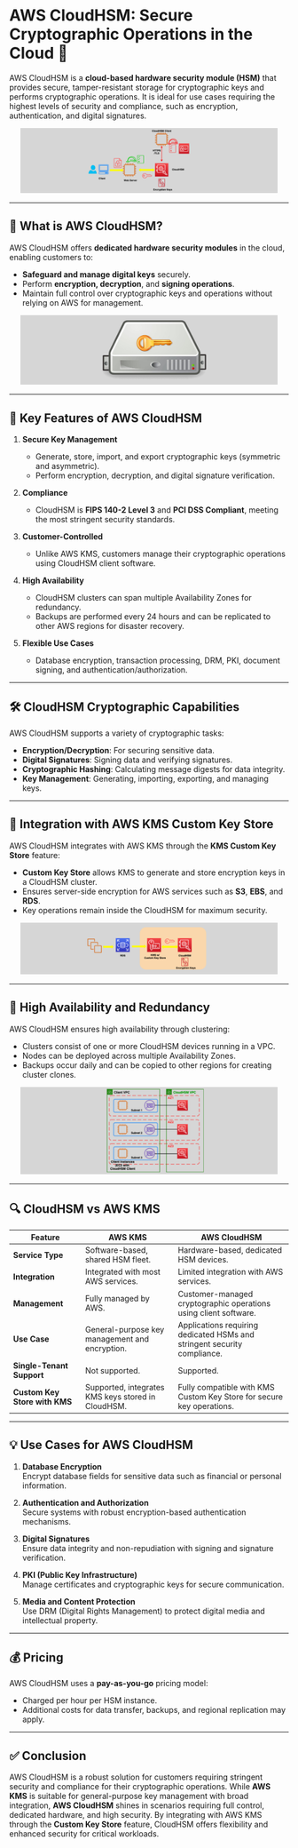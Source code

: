 # AWS CloudHSM: Secure Cryptographic Operations in the Cloud 🔐

AWS CloudHSM is a **cloud-based hardware security module (HSM)** that provides secure, tamper-resistant storage for cryptographic keys and performs cryptographic operations. It is ideal for use cases requiring the highest levels of security and compliance, such as encryption, authentication, and digital signatures.

<div align="center" style="padding: 0 20px">
  <img src="images/cloud-hsm.png" alt="AWS CloudHSM" />
</div>

---

## 🌟 **What is AWS CloudHSM?**

AWS CloudHSM offers **dedicated hardware security modules** in the cloud, enabling customers to:

- **Safeguard and manage digital keys** securely.
- Perform **encryption, decryption**, and **signing operations**.
- Maintain full control over cryptographic keys and operations without relying on AWS for management.

<div align="center" style="padding: 0 20px">
  <img src="images/cloud-hsm-device.png" alt="AWS CloudHSM" />
</div>

---

## 🔑 **Key Features of AWS CloudHSM**

1. **Secure Key Management**

   - Generate, store, import, and export cryptographic keys (symmetric and asymmetric).
   - Perform encryption, decryption, and digital signature verification.

2. **Compliance**

   - CloudHSM is **FIPS 140-2 Level 3** and **PCI DSS Compliant**, meeting the most stringent security standards.

3. **Customer-Controlled**

   - Unlike AWS KMS, customers manage their cryptographic operations using CloudHSM client software.

4. **High Availability**

   - CloudHSM clusters can span multiple Availability Zones for redundancy.
   - Backups are performed every 24 hours and can be replicated to other AWS regions for disaster recovery.

5. **Flexible Use Cases**
   - Database encryption, transaction processing, DRM, PKI, document signing, and authentication/authorization.

---

## 🛠 **CloudHSM Cryptographic Capabilities**

AWS CloudHSM supports a variety of cryptographic tasks:

- **Encryption/Decryption**: For securing sensitive data.
- **Digital Signatures**: Signing data and verifying signatures.
- **Cryptographic Hashing**: Calculating message digests for data integrity.
- **Key Management**: Generating, importing, exporting, and managing keys.

---

## 🔗 **Integration with AWS KMS Custom Key Store**

AWS CloudHSM integrates with AWS KMS through the **KMS Custom Key Store** feature:

- **Custom Key Store** allows KMS to generate and store encryption keys in a CloudHSM cluster.
- Ensures server-side encryption for AWS services such as **S3**, **EBS**, and **RDS**.
- Key operations remain inside the CloudHSM for maximum security.

<div align="center" style="padding: 0 20px">
  <img src="images/cloud-hsm-integration-with-kms.png" alt="KMS and CloudHSM Integration" />
</div>

---

## 🔄 **High Availability and Redundancy**

AWS CloudHSM ensures high availability through clustering:

- Clusters consist of one or more CloudHSM devices running in a VPC.
- Nodes can be deployed across multiple Availability Zones.
- Backups occur daily and can be copied to other regions for creating cluster clones.

<div align="center" style="padding: 0 20px">
  <img src="images/cloud-hsm-ha.png" alt="CloudHSM High Availability" />
</div>

---

## 🔍 **CloudHSM vs AWS KMS**

| **Feature**                   | **AWS KMS**                                        | **AWS CloudHSM**                                                         |
| ----------------------------- | -------------------------------------------------- | ------------------------------------------------------------------------ |
| **Service Type**              | Software-based, shared HSM fleet.                  | Hardware-based, dedicated HSM devices.                                   |
| **Integration**               | Integrated with most AWS services.                 | Limited integration with AWS services.                                   |
| **Management**                | Fully managed by AWS.                              | Customer-managed cryptographic operations using client software.         |
| **Use Case**                  | General-purpose key management and encryption.     | Applications requiring dedicated HSMs and stringent security compliance. |
| **Single-Tenant Support**     | Not supported.                                     | Supported.                                                               |
| **Custom Key Store with KMS** | Supported, integrates KMS keys stored in CloudHSM. | Fully compatible with KMS Custom Key Store for secure key operations.    |

---

## 💡 **Use Cases for AWS CloudHSM**

1. **Database Encryption**  
   Encrypt database fields for sensitive data such as financial or personal information.

2. **Authentication and Authorization**  
   Secure systems with robust encryption-based authentication mechanisms.

3. **Digital Signatures**  
   Ensure data integrity and non-repudiation with signing and signature verification.

4. **PKI (Public Key Infrastructure)**  
   Manage certificates and cryptographic keys for secure communication.

5. **Media and Content Protection**  
   Use DRM (Digital Rights Management) to protect digital media and intellectual property.

---

## 💰 **Pricing**

AWS CloudHSM uses a **pay-as-you-go** pricing model:

- Charged per hour per HSM instance.
- Additional costs for data transfer, backups, and regional replication may apply.

---

## ✅ **Conclusion**

AWS CloudHSM is a robust solution for customers requiring stringent security and compliance for their cryptographic operations. While **AWS KMS** is suitable for general-purpose key management with broad integration, **AWS CloudHSM** shines in scenarios requiring full control, dedicated hardware, and high security. By integrating with AWS KMS through the **Custom Key Store** feature, CloudHSM offers flexibility and enhanced security for critical workloads.
